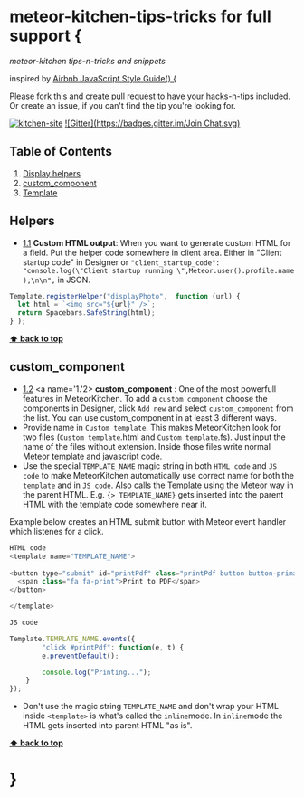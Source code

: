 # meteor-kitchen-tips-tricks for full support {

*meteor-kitchen tips-n-tricks and snippets*

inspired by [Airbnb JavaScript Style Guide() {](https://github.com/airbnb/javascript)

Please fork this and create pull request to have your hacks-n-tips included. Or create an issue, if you can't find the tip you're looking for.

[![kitchen-site](https://img.shields.io/badge/kitchen--site-github-brightgreen.svg)](https://github.com/perak/kitchen-site/)
[![Gitter](https://badges.gitter.im/Join Chat.svg)](https://gitter.im/perak/kitchen-site?utm_source=badge&utm_medium=badge&utm_campaign=pr-badge)


## Table of Contents
1. [Display helpers](#helpers)
1. [custom_component](#custom_component)
1. [Template](#template)


## Helpers
- [1.1](#1.1) <a name='1.1'></a> **Custom HTML output**: When you want to generate custom HTML for a field. Put the helper code somewhere in client area. Either in "Client startup code" in Designer or ```"client_startup_code": "console.log(\"Client startup running \",Meteor.user().profile.name );\n\n",``` in JSON.
```javascript
Template.registerHelper("displayPhoto",  function (url) {
  let html = `<img src="${url}" />`;
  return Spacebars.SafeString(html);
} );
```
**[⬆ back to top](#table-of-contents)**

## custom_component
 - [1.2](#1.2) <a name='1.'2></a> **custom_component** : One of the most powerfull features in MeteorKitchen. 
 To add a `custom_component` choose the components in Designer, click `Add new` and select `custom_component` from the list. You can use custom_component in at least 3 different ways.
  - Provide name in `Custom template`. This makes MeteorKitchen look for two files (`Custom template`.html and `Custom template`.fs). Just input the name of the files without extension. Inside those files write normal Meteor template and javascript code.
  - Use the special `TEMPLATE_NAME` magic string in both `HTML code` and `JS code` to make MeteorKitchen automatically use correct name for both the `template` and in `JS code`. Also calls the Template using the Meteor way in the parent HTML. E.g. `{> TEMPLATE_NAME}` gets inserted into the parent HTML with the template code somewhere near it.
   
 Example below creates an HTML submit button with Meteor event handler which listenes for a click. 
```javascript
HTML code
<template name="TEMPLATE_NAME">
  
<button type="submit" id="printPdf" class="printPdf button button-primary">
  <span class="fa fa-print">Print to PDF</span>
</button>

</template>
```
```javascript
JS code

Template.TEMPLATE_NAME.events({
		"click #printPdf": function(e, t) {
		e.preventDefault();

		console.log("Printing...");
	}
});
```
 - Don't use the magic string `TEMPLATE_NAME` and don't wrap your HTML inside `<template>` is what's called the `inline`mode. In `inline`mode the HTML gets inserted into parent HTML "as is".
 
**[⬆ back to top](#table-of-contents)**

# }
